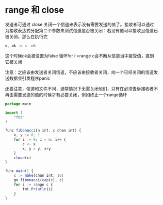 # range 和 close

发送者可通过 close 关闭一个信道来表示没有需要发送的值了。接收者可以通过为接收表达式分配第二个参数来测试信道是否被关闭：若没有值可以接收且信道已被关闭，那么在执行完

```js
v, ok := <- ch
```
这个时候ok会被设置为false
循环for i:=range c会不断从信道当中接受值，直到它被关闭

注意：之应该由发送者关闭信道，不应该由接收者关闭，向一个已经关闭的信道发送数据会引发程序panic

还要注意，信道和文件不同，通常情况下无需关闭他们，只有在必须告诉接收者不再由需要发送的值的时候才有必要关闭，例如终止一个range循环

```js
package main

import (
	"fmt"
)

func fibonacci(n int, c chan int) {
	x, y := 0, 1
	for i := 0; i < n; i++ {
		c <- x
		x, y = y, x+y
	}
	close(c)
}

func main() {
	c := make(chan int, 10)
	go fibonacci(cap(c), c)
	for i := range c {
		fmt.Println(i)
	}
}
```

